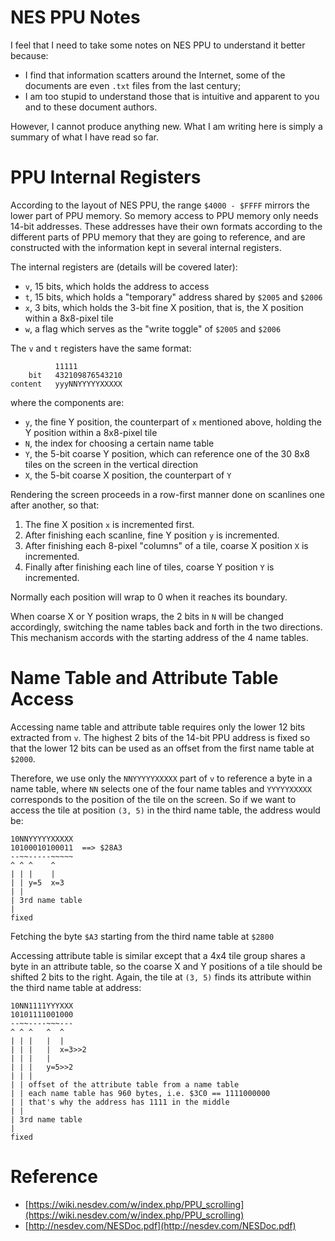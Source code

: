 # NES PPU Notes

I feel that I need to take some notes on NES PPU to understand it
better because:

* I find that information scatters around the Internet,
  some of the documents are even `.txt` files from the last century;
* I am too stupid to understand those that is intuitive and apparent
  to you and to these document authors.

However, I cannot produce anything new. What I am writing here is simply
a summary of what I have read so far.

# PPU Internal Registers

According to the layout of NES PPU, the range `$4000 - $FFFF` mirrors
the lower part of PPU memory. So memory access to PPU memory only needs
14-bit addresses. These addresses have their own formats according to the
different parts of PPU memory that they are going to reference,
and are constructed with the information kept in several internal registers.

The internal registers are (details will be covered later):
* `v`, 15 bits, which holds the address to access
* `t`, 15 bits, which holds a "temporary" address shared by `$2005` and `$2006`
* `x`, 3 bits, which holds the 3-bit fine X position, that is, the X position within a
       8x8-pixel tile
* `w`, a flag which serves as the "write toggle" of `$2005` and `$2006`

The `v` and `t` registers have the same format:

```
          11111
    bit   432109876543210
content   yyyNNYYYYYXXXXX
```

where the components are:
* `y`, the fine Y position, the counterpart of `x` mentioned above,
       holding the Y position within a 8x8-pixel tile
* `N`, the index for choosing a certain name table
* `Y`, the 5-bit coarse Y position, which can reference one of the 30 8x8 tiles
       on the screen in the vertical direction
* `X`, the 5-bit coarse X position, the counterpart of `Y`

Rendering the screen proceeds in a row-first manner done on scanlines
one after another, so that:

1. The fine X position `x` is incremented first.
2. After finishing each scanline, fine Y position `y` is incremented.
3. After finishing each 8-pixel "columns" of a tile, coarse X position `X` is incremented.
4. Finally after finishing each line of tiles, coarse Y position `Y` is incremented.

Normally each position will wrap to 0 when it reaches its boundary.

When coarse X or Y position wraps, the 2 bits in `N` will be
changed accordingly, switching the name tables back and forth
in the two directions. This mechanism accords with the starting
address of the 4 name tables.

# Name Table and Attribute Table Access

Accessing name table and attribute table requires only the lower 12 bits extracted
from `v`. The highest 2 bits of the 14-bit PPU address is fixed so that the lower 12 bits
can be used as an offset from the first name table at `$2000`.

Therefore, we use only the `NNYYYYYXXXXX` part of `v` to reference a byte in a name table,
where `NN` selects one of the four name tables and `YYYYYXXXXX` corresponds to
the position of the tile on the screen. So if we want to access the tile at position
`(3, 5)` in the third name table, the address would be:

```
10NNYYYYYXXXXX
10100010100011  ==> $28A3
--~~-----~~~~~
^ ^ ^    ^
| | |    |
| | y=5  x=3
| |
| 3rd name table
|
fixed
```

Fetching the byte `$A3` starting from the third name table at `$2800`

Accessing attribute table is similar except that a 4x4 tile group shares a byte
in an attribute table, so the coarse X and Y positions of a tile should be
shifted 2 bits to the right. Again, the tile at `(3, 5)` finds its attribute
within the third name table at address:

```
10NN1111YYYXXX
10101111001000
--~~----~~~---
^ ^ ^   ^  ^
| | |   |  |
| | |   |  x=3>>2
| | |   |
| | |   y=5>>2
| | |
| | offset of the attribute table from a name table
| | each name table has 960 bytes, i.e. $3C0 == 1111000000
| | that's why the address has 1111 in the middle
| |
| 3rd name table
|
fixed
```

# Reference

* [https://wiki.nesdev.com/w/index.php/PPU_scrolling](https://wiki.nesdev.com/w/index.php/PPU_scrolling)
* [http://nesdev.com/NESDoc.pdf](http://nesdev.com/NESDoc.pdf)
